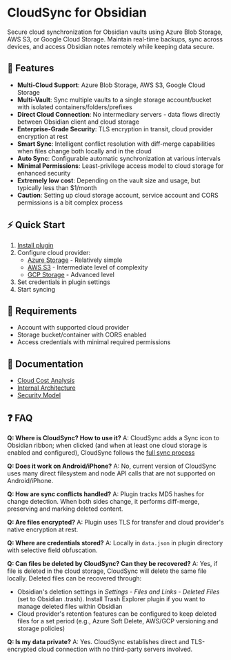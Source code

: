 # CloudSync for Obsidian

Secure cloud synchronization for Obsidian vaults using Azure Blob Storage, AWS S3, or Google Cloud Storage. Maintain real-time backups, sync across devices, and access  Obsidian notes remotely while keeping data secure.

## 🚀 Features

- **Multi-Cloud Support**: Azure Blob Storage, AWS S3, Google Cloud Storage
- **Multi-Vault**: Sync multiple vaults to a single storage account/bucket with isolated containers/folders/prefixes
- **Direct Cloud Connection**: No intermediary servers - data flows directly between Obsidian client and cloud storage
- **Enterprise-Grade Security**: TLS encryption in transit, cloud provider encryption at rest
- **Smart Sync**: Intelligent conflict resolution with diff-merge capabilities when files change both locally and in the cloud
- **Auto Sync**: Configurable automatic synchronization at various intervals
- **Minimal Permissions**: Least-privilege access model to cloud storage for enhanced security
- **Extremely low cost**: Depending on the vault size and usage, but typically less than $1/month
- **Caution**: Setting up cloud storage account, service account and CORS permissions is a bit complex process

## ⚡ Quick Start

1. [Install plugin](doc/install.md)
2. Configure cloud provider:
   - [Azure Storage](doc/azure.md) - Relatively simple
   - [AWS S3](doc/aws.md) - Intermediate level of complexity
   - [GCP Storage](doc/gcp.md) - Advanced level
3. Set credentials in plugin settings
4. Start syncing

## 🔧 Requirements

- Account with supported cloud provider
- Storage bucket/container with CORS enabled
- Access credentials with minimal required permissions

## 📖 Documentation

- [Cloud Cost Analysis](doc/cost.md)
- [Internal Architecture](doc/internals.md)
- [Security Model](doc/security.md)

## ❓ FAQ

**Q: Where is CloudSync? How to use it?**
A: CloudSync adds a Sync icon to Obsidian ribbon; when clicked (and when at least one cloud storage is enabled and configured), CloudSync follows the [full sync process](doc/internals.md)

**Q: Does it work on Android/iPhone?**
A: No, current version of CloudSync uses many direct filesystem and node API calls that are not supported on Android/iPhone.

**Q: How are sync conflicts handled?**
A: Plugin tracks MD5 hashes for change detection. When both sides change, it performs diff-merge, preserving and marking deleted content.

**Q: Are files encrypted?**
A: Plugin uses TLS for transfer and cloud provider's native encryption at rest.

**Q: Where are credentials stored?**
A: Locally in `data.json` in plugin directory with selective field obfuscation.

**Q: Can files be deleted by CloudSync? Can they be recovered?**
A: Yes, if file is deleted in the cloud storage, CloudSync will delete the same file locally. Deleted files can be recovered through:
- Obsidian's deletion settings in *Settings - Files and Links - Deleted Files* (set to Obsidian .trash). Install Trash Explorer plugin if you want to manage deleted files within Obsidian
- Cloud provider's retention features can be configured to keep deleted files for a set period (e.g., Azure Soft Delete, AWS/GCP versioning and storage policies)

**Q: Is my data private?**
A: Yes. CloudSync establishes direct and TLS-encrypted cloud connection with no third-party servers involved.

